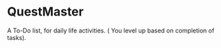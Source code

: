 # QuestMaster
A To-Do list, for daily life activities. ( You level up based on completion of tasks).
